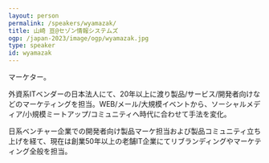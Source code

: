 ```yaml
---
layout: person
permalink: /speakers/wyamazak/
title: 山崎 亘@セゾン情報システムズ
ogp: /japan-2023/image/ogp/wyamazak.jpg
type: speaker
id: wyamazak
---
```

マーケター。

外資系ITベンダーの日本法人にて、20年以上に渡り製品/サービス/開発者向けなどのマーケティングを担当。WEB/メール/大規模イベントから、ソーシャルメディア/小規模ミートアップ/コミュニティへ時代に合わせて手法を変化。

日系ベンチャー企業での開発者向け製品マーケ担当および製品コミュニティ立ち上げを経て、現在は創業50年以上の老舗IT企業にてリブランディングやマーケティング全般を担当。
